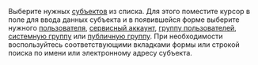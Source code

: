 Выберите нужных [субъектов](../../iam/concepts/access-control/index.md#subject) из списка. Для этого поместите курсор в поле для ввода данных субъекта и в появившейся форме выберите нужного [пользователя](../../overview/roles-and-resources.md#users), [сервисный аккаунт](../../iam/concepts/users/service-accounts.md), [группу пользователей](../../organization/concepts/groups.md), [системную группу](../../iam/concepts/access-control/system-group.md) или [публичную группу](../../iam/concepts/access-control/public-group.md). При необходимости воспользуйтесь соответствующими вкладками формы или строкой поиска по имени или электронному адресу субъекта.